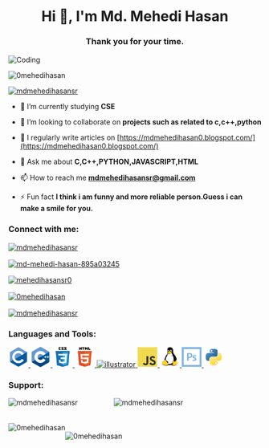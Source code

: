 <h1 align="center">Hi 👋, I'm Md. Mehedi Hasan</h1>

<h3 align="center">Thank you for your time.</h3>
<img align="center" alt="Coding" width="400" src="https://cdn.dribbble.com/users/1059583/screenshots/4171367/coding-freak.gif">
<p align="left"> <img src="https://komarev.com/ghpvc/?username=0mehedihasan&label=Profile%20views&color=0e75b6&style=flat" alt="0mehedihasan" /> </p>

<p align="left"> <a href="https://twitter.com/mdmehedihasansr" target="blank"><img src="https://img.shields.io/twitter/follow/mdmehedihasansr?logo=twitter&style=for-the-badge" alt="mdmehedihasansr" /></a> </p>

- 🌱 I’m currently studying **CSE**

- 👯 I’m looking to collaborate on **projects such as related to c,c++,python**

- 📝 I regularly write articles on [https://mdmehedihasan0.blogspot.com/](https://mdmehedihasan0.blogspot.com/)

- 💬 Ask me about **C,C++,PYTHON,JAVASCRIPT,HTML**

- 📫 How to reach me **mdmehedihasansr@gmail.com**

- ⚡ Fun fact **I think i am funny and more reliable person.Guess i can make a smile for you.**

<h3 align="left">Connect with me:</h3>

<p align="left">

<a href="https://twitter.com/mdmehedihasansr" target="blank"><img align="center" src="https://raw.githubusercontent.com/rahuldkjain/github-profile-readme-generator/master/src/images/icons/Social/twitter.svg" alt="mdmehedihasansr" height="30" width="40" /></a>

<a href="https://linkedin.com/in/md-mehedi-hasan-895a03245" target="blank"><img align="center" src="https://raw.githubusercontent.com/rahuldkjain/github-profile-readme-generator/master/src/images/icons/Social/linked-in-alt.svg" alt="md-mehedi-hasan-895a03245" height="30" width="40" /></a>

<a href="https://fb.com/mehedihasansr0" target="blank"><img align="center" src="https://raw.githubusercontent.com/rahuldkjain/github-profile-readme-generator/master/src/images/icons/Social/facebook.svg" alt="mehedihasansr0" height="30" width="40" /></a>

<a href="https://instagram.com/0mehedihasan" target="blank"><img align="center" src="https://raw.githubusercontent.com/rahuldkjain/github-profile-readme-generator/master/src/images/icons/Social/instagram.svg" alt="0mehedihasan" height="30" width="40" /></a>

<a href="https://codeforces.com/profile/mdmehedihasansr" target="blank"><img align="center" src="https://raw.githubusercontent.com/rahuldkjain/github-profile-readme-generator/master/src/images/icons/Social/codeforces.svg" alt="mdmehedihasansr" height="30" width="40" /></a>

</p>

<h3 align="left">Languages and Tools:</h3>

<p align="left"> <a href="https://www.cprogramming.com/" target="_blank" rel="noreferrer"> <img src="https://raw.githubusercontent.com/devicons/devicon/master/icons/c/c-original.svg" alt="c" width="40" height="40"/> </a> <a href="https://www.w3schools.com/cpp/" target="_blank" rel="noreferrer"> <img src="https://raw.githubusercontent.com/devicons/devicon/master/icons/cplusplus/cplusplus-original.svg" alt="cplusplus" width="40" height="40"/> </a> <a href="https://www.w3schools.com/css/" target="_blank" rel="noreferrer"> <img src="https://raw.githubusercontent.com/devicons/devicon/master/icons/css3/css3-original-wordmark.svg" alt="css3" width="40" height="40"/> </a> <a href="https://www.w3.org/html/" target="_blank" rel="noreferrer"> <img src="https://raw.githubusercontent.com/devicons/devicon/master/icons/html5/html5-original-wordmark.svg" alt="html5" width="40" height="40"/> </a> <a href="https://www.adobe.com/in/products/illustrator.html" target="_blank" rel="noreferrer"> <img src="https://www.vectorlogo.zone/logos/adobe_illustrator/adobe_illustrator-icon.svg" alt="illustrator" width="40" height="40"/> </a> <a href="https://developer.mozilla.org/en-US/docs/Web/JavaScript" target="_blank" rel="noreferrer"> <img src="https://raw.githubusercontent.com/devicons/devicon/master/icons/javascript/javascript-original.svg" alt="javascript" width="40" height="40"/> </a> <a href="https://www.linux.org/" target="_blank" rel="noreferrer"> <img src="https://raw.githubusercontent.com/devicons/devicon/master/icons/linux/linux-original.svg" alt="linux" width="40" height="40"/> </a> <a href="https://www.photoshop.com/en" target="_blank" rel="noreferrer"> <img src="https://raw.githubusercontent.com/devicons/devicon/master/icons/photoshop/photoshop-line.svg" alt="photoshop" width="40" height="40"/> </a> <a href="https://www.python.org" target="_blank" rel="noreferrer"> <img src="https://raw.githubusercontent.com/devicons/devicon/master/icons/python/python-original.svg" alt="python" width="40" height="40"/> </a> </p>

<h3 align="left">Support:</h3>

<p><a href="https://www.buymeacoffee.com/mdmehedihasansr"> <img align="left" src="https://cdn.buymeacoffee.com/buttons/v2/default-yellow.png" height="50" width="210" alt="mdmehedihasansr" /></a><a href="https://ko-fi.com/mdmehedihasansr"> <img align="left" src="https://cdn.ko-fi.com/cdn/kofi3.png?v=3" height="50" width="210" alt="mdmehedihasansr" /></a></p><br><br>

<p><img align="left" src="https://github-readme-stats.vercel.app/api/top-langs?username=0mehedihasan&show_icons=true&locale=en&layout=compact" alt="0mehedihasan" /></p>

<p>&nbsp;<img align="center" src="https://github-readme-stats.vercel.app/api?username=0mehedihasan&show_icons=true&locale=en" alt="0mehedihasan" /></p>

















